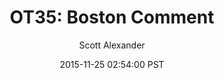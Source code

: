 ---
layout: podcast
title: "OT35: Boston Comment"
author: Scott Alexander
description: https://slatestarcodex.com/2015/11/25/ot35-boston-comment/
date: 2015-11-25 02:54:00 PST
length: 461672
duration: 115
guid: ot35-boston-comment
---